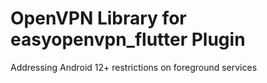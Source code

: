 # OpenVPN Library for easyopenvpn_flutter Plugin

Addressing Android 12+ restrictions on foreground services